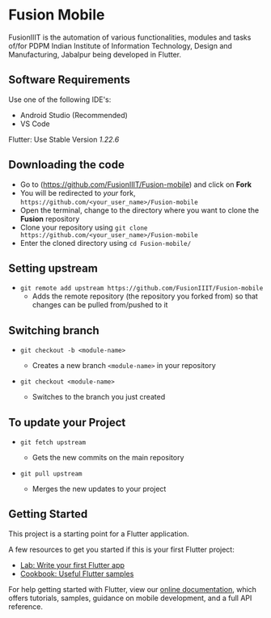 # Fusion Mobile

FusionIIIT is the automation of various functionalities, modules and tasks of/for PDPM Indian Institute of Information Technology, Design and Manufacturing, Jabalpur being developed in Flutter.

## Software Requirements

Use one of the following IDE's:
- Android Studio (Recommended)
- VS Code


Flutter: Use Stable Version *1.22.6*

## Downloading the code

* Go to (<https://github.com/FusionIIIT/Fusion-mobile>) and click on **Fork**
* You will be redirected to *your* fork, `https://github.com/<your_user_name>/Fusion-mobile`
* Open the terminal, change to the directory where you want to clone the **Fusion** repository
* Clone your repository using `git clone https://github.com/<your_user_name>/Fusion-mobile`
* Enter the cloned directory using `cd Fusion-mobile/`

## Setting upstream

* `git remote add upstream https://github.com/FusionIIIT/Fusion-mobile`
  * Adds the remote repository (the repository you forked from) so that changes can be pulled from/pushed to it

## Switching branch

* `git checkout -b <module-name>`
  * Creates a new branch `<module-name>` in your repository
  
* `git checkout <module-name>`
  * Switches to the branch you just created

## To update your Project

* `git fetch upstream`
  * Gets the new commits on the main repository
  
* `git pull upstream`
  * Merges the new updates to your project


## Getting Started

This project is a starting point for a Flutter application.

A few resources to get you started if this is your first Flutter project:

- [Lab: Write your first Flutter app](https://flutter.dev/docs/get-started/codelab)
- [Cookbook: Useful Flutter samples](https://flutter.dev/docs/cookbook)

For help getting started with Flutter, view our
[online documentation](https://flutter.dev/docs), which offers tutorials,
samples, guidance on mobile development, and a full API reference.
